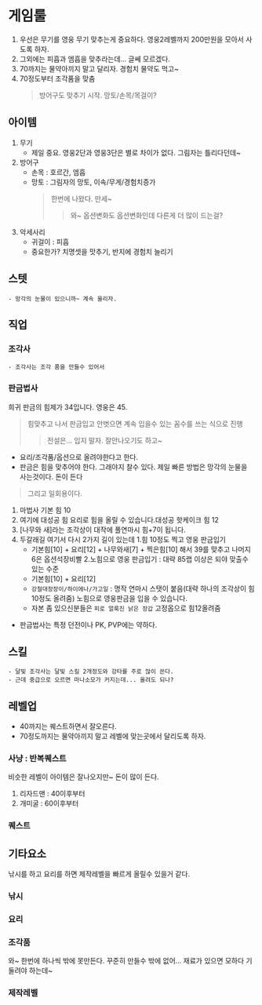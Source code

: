 # 게임룰
1. 우선은 무기를 영웅 무기 맞추는게 중요하다. 영웅2레벨까지 200만원을 모아서 사도록 하자.
2. 그외에는 피흡과 엠흡을 맞추라는데... 글쎄 모르겠다.
3. 70까지는 물약아끼지 말고 달리자. 경험치 물약도 먹고~
4. 70정도부터 조각품을 맞춤
    > 방어구도 맞추기 시작. 망토/손목/목걸이?
## 아이템
1. 무기
    - 제일 중요. 영웅2단과 영웅3단은 별로 차이가 없다. 그림자는 틀리다던데~
2. 방어구
    - 손목 : 호르간, 엠흡
    - 망토 : 그림자의 망토, 이속/무게/경험치증가
        > 한번에 나왔다. 만세~
        >> 와~ 옵션변화도 옵션변화인데 다른게 더 많이 드는걸?
3. 악세사리
    - 귀걸이 : 피흡
    - 중요한가? 치명셋을 맛추기, 반지에 경험치 늘리기     
## 스텟
    - 망각의 눈물이 있으니까~ 계속 올리자.
## 직업
### 조각사
    - 조각사는 조각 품을 만들수 있어서    
### 판금법사
희귀 판금의 힘제가 34입니다. 영웅은 45. 
> 힘맞추고 나서 판금입고 안벗으면 계속 입을수 있는 꼼수를 쓰는 식으로 진행
>> 전설은... 입지 말자. 잘안나오기도 하고~
- 요리/조각품/옵션으로 올려야한다고 한다.   
- 판금은 힘을 맞추어야 한다. 그래야지 찰수 있다. 제일 빠른 방법은 망각의 눈물을 사는것이다. 돈이 든다
> 그리고 일회용이다.

1. 마법사 기본 힘 10
2. 여기에 대성공 힘 요리로 힘을 올릴 수 있습니다.대성공 핫케이크 힘 12    
3. [나무와 새]라는 조각상이 대작에 풀연마시 힘+7이 됩니다.
4. 두갈래길
여기서 다시 2가지 길이 있는데
1.힘 10정도 찍고 영웅 판금입기
    - 기본힘[10] + 요리[12] + 나무와새[7] + 찍은힘[10] 해서 39를 맞추고 나머지 6은 옵션석장비빨
2.노힘으로 영웅 판금입기 : 대략 85랩 이상은 되야 맞출수 있는 수준
    - 기본힘[10] + 요리[12]
    - `강철대장장이/하이에나/가고일` : 명작 연마시 스탯이 붙음(대략 하나의 조각상이 힘 10정도 올려줌) 노힘으로 영웅판금을 입을 수 있습니다.
    - 자본 좀 있으신분들은 `피로 얼룩진 낡은 장갑` 고정옵으로 힘12올려줌

* 판금법사는 특정 던전이나 PK, PVP에는 약하다.



## 스킬
    - 달빛 조각사는 달빛 스킬 2개정도와 강타를 주로 많이 쓴다.    
    - 근데 중급으로 오르면 마나소모가 커지는데... 올려도 되나?
## 레벨업
- 40까지는 퀘스트하면서 잘오른다.
- 70정도까지는 물약아끼지 말고 레벨에 맞는곳에서 달리도록 하자.
### 사냥 : 반복퀘스트
비슷한 레벨이 아이템은 잘나오지만~ 돈이 많이 든다.
1. 리자드맨 : 40이후부터
2. 개미굴 : 60이후부터
### 퀘스트
## 기타요소
낚시를 하고 요리를 하면 제작레벨을 빠르게 올릴수 있을거 같다.
### 낚시
### 요리
### 조각품
와~ 한번에 하나씩 밖에 못만든다. 꾸준히 만들수 밖에 없어... 재료가 있으면 모하다 기둘려야 하는데~
### 제작레벨
